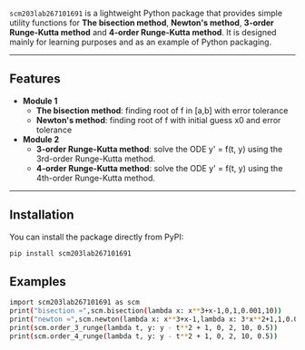 `scm203lab267101691` is a lightweight Python package that provides simple utility functions
for **The bisection method**, **Newton's method**, **3-order Runge-Kutta method** and **4-order Runge-Kutta method**.
It is designed mainly for learning purposes and as an example of Python packaging.

---

## Features
- **Module 1**
    - **The bisection method**: finding root of f in [a,b] with error tolerance
    - **Newton's method**: finding root of f with initial guess x0 and error tolerance
- **Module 2**
    - **3-order Runge-Kutta method**: solve the ODE y' = f(t, y) using the 3rd-order Runge-Kutta method.
    - **4-order Runge-Kutta method**: solve the ODE y' = f(t, y) using the 4th-order Runge-Kutta method.

---

## Installation

You can install the package directly from PyPI:

```bash
pip install scm203lab267101691
```

## Examples
```bash
import scm203lab267101691 as scm
print("bisection ≈",scm.bisection(lambda x: x**3+x-1,0,1,0.001,10))
print("newton ≈",scm.newton(lambda x: x**3+x-1,lambda x: 3*x**2+1,1,0.001,10))
print(scm.order_3_runge(lambda t, y: y - t**2 + 1, 0, 2, 10, 0.5))
print(scm.order_4_runge(lambda t, y: y - t**2 + 1, 0, 2, 10, 0.5))
```